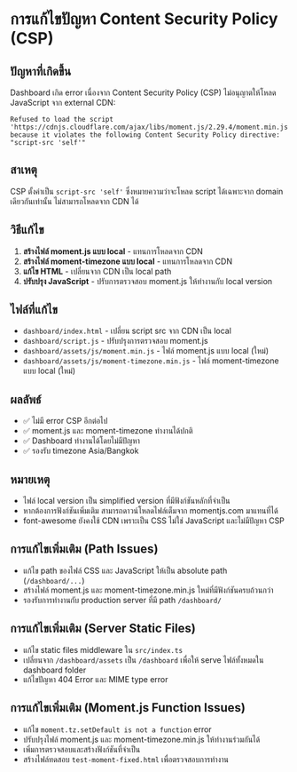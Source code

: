 # การแก้ไขปัญหา Content Security Policy (CSP)

## ปัญหาที่เกิดขึ้น
Dashboard เกิด error เนื่องจาก Content Security Policy (CSP) ไม่อนุญาตให้โหลด JavaScript จาก external CDN:

```
Refused to load the script 'https://cdnjs.cloudflare.com/ajax/libs/moment.js/2.29.4/moment.min.js' 
because it violates the following Content Security Policy directive: "script-src 'self'"
```

## สาเหตุ
CSP ตั้งค่าเป็น `script-src 'self'` ซึ่งหมายความว่าจะโหลด script ได้เฉพาะจาก domain เดียวกันเท่านั้น ไม่สามารถโหลดจาก CDN ได้

## วิธีแก้ไข
1. **สร้างไฟล์ moment.js แบบ local** - แทนการโหลดจาก CDN
2. **สร้างไฟล์ moment-timezone แบบ local** - แทนการโหลดจาก CDN  
3. **แก้ไข HTML** - เปลี่ยนจาก CDN เป็น local path
4. **ปรับปรุง JavaScript** - ปรับการตรวจสอบ moment.js ให้ทำงานกับ local version

## ไฟล์ที่แก้ไข
- `dashboard/index.html` - เปลี่ยน script src จาก CDN เป็น local
- `dashboard/script.js` - ปรับปรุงการตรวจสอบ moment.js
- `dashboard/assets/js/moment.min.js` - ไฟล์ moment.js แบบ local (ใหม่)
- `dashboard/assets/js/moment-timezone.min.js` - ไฟล์ moment-timezone แบบ local (ใหม่)

## ผลลัพธ์
- ✅ ไม่มี error CSP อีกต่อไป
- ✅ moment.js และ moment-timezone ทำงานได้ปกติ
- ✅ Dashboard ทำงานได้โดยไม่มีปัญหา
- ✅ รองรับ timezone Asia/Bangkok

## หมายเหตุ
- ไฟล์ local version เป็น simplified version ที่มีฟังก์ชันหลักที่จำเป็น
- หากต้องการฟังก์ชันเพิ่มเติม สามารถดาวน์โหลดไฟล์เต็มจาก momentjs.com มาแทนที่ได้
- font-awesome ยังคงใช้ CDN เพราะเป็น CSS ไม่ใช่ JavaScript และไม่มีปัญหา CSP

## การแก้ไขเพิ่มเติม (Path Issues)
- แก้ไข path ของไฟล์ CSS และ JavaScript ให้เป็น absolute path (`/dashboard/...`)
- สร้างไฟล์ moment.js และ moment-timezone.min.js ใหม่ที่มีฟังก์ชันครบถ้วนกว่า
- รองรับการทำงานกับ production server ที่มี path `/dashboard/`

## การแก้ไขเพิ่มเติม (Server Static Files)
- แก้ไข static files middleware ใน `src/index.ts`
- เปลี่ยนจาก `/dashboard/assets` เป็น `/dashboard` เพื่อให้ serve ไฟล์ทั้งหมดใน dashboard folder
- แก้ไขปัญหา 404 Error และ MIME type error

## การแก้ไขเพิ่มเติม (Moment.js Function Issues)
- แก้ไข `moment.tz.setDefault is not a function` error
- ปรับปรุงไฟล์ moment.js และ moment-timezone.min.js ให้ทำงานร่วมกันได้
- เพิ่มการตรวจสอบและสร้างฟังก์ชันที่จำเป็น
- สร้างไฟล์ทดสอบ `test-moment-fixed.html` เพื่อตรวจสอบการทำงาน

